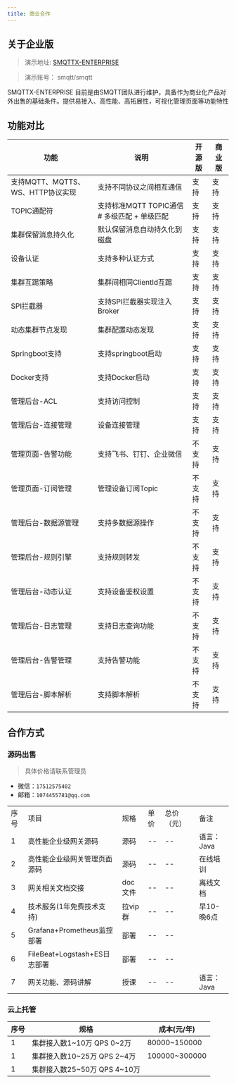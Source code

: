 ```yaml
---
title: 商业合作
---
```


## 关于企业版

> 演示地址:  [SMQTTX-ENTERPRISE](http://114.116.98.217:50000/#/dashboard/overview)

> 演示账号：  smqtt/smqtt


SMQTTX-ENTERPRISE 目前是由SMQTT团队进行维护，具备作为商业化产品对外出售的基础条件。提供易接入、高性能、高拓展性，可视化管理页面等功能特性

## 功能对比


| 功能                      | 说明                              | 开源版  | 商业版               |
|-------------------------|---------------------------------|------|--------|
| 支持MQTT、MQTTS、WS、HTTP协议实现 | 支持不同协议之间相互通信                    |  支持  | 支持 |
| TOPIC通配符                | 支持标准MQTT TOPIC通信 # 多级匹配  + 单级匹配 | 支持 |  支持  |
| 集群保留消息持久化               | 默认保留消息自动持久化到磁盘                  |  支持 |  支持  |
| 设备认证                    | 支持多种认证方式                        | 支持 |  支持  |_
| 集群互踢策略                  | 集群间相同ClientId互踢                 |  支持 |  支持  |
| SPI拦截器                  | 支持SPI拦截器实现注入Broker              |  支持 |  支持  |
| 动态集群节点发现                | 集群配置动态发现                        |  支持 | 支持  |
| Springboot支持            | 支持springboot启动                  |  支持 |  支持  |
| Docker支持                | 支持Docker启动                      |  支持 | 支持   |
| 管理后台-ACL                | 支持访问控制                          |  支持 |  支持   |
| 管理后台-连接管理               | 设备连接管理                          |  支持 | 支持  |
| 管理页面-告警功能               | 支持飞书、钉钉、企业微信                    |  不支持 |  支持  |
| 管理页面-订阅管理               | 管理设备订阅Topic                     | 不支持 |  支持   |
| 管理后台-数据源管理              | 支持多数据源操作                        | 不支持 |  支持   |
| 管理后台-规则引擎               | 支持规则转发                          | 不支持 |  支持   |
| 管理后台-动态认证               | 支持设备鉴权设置                        |  不支持 |支持   |
| 管理后台-日志管理               | 支持日志查询功能                        |  不支持 |  支持   |
| 管理后台-告警管理               | 支持告警功能                          |  不支持 | 支持   |
| 管理后台-脚本解析               | 支持脚本解析                          | 不支持 | 支持   |


## 合作方式

### 源码出售
> 具体价格请联系管理员

- 微信：`17512575402`
- 邮箱：`1074455781@qq.com`

|    |                          |  |    |     |       |
|----|--------------------------| --- |----|-----|-------| 
| 序号 | 项目                       | 规格  | 单价  | 总价（元） | 备注 |
| 1  | 高性能企业级网关源码               | 源码  | --  | --    | 语言：Java |
| 2  | 高性能企业级网关管理页面源码           | 源码   | --  | --    | 在线培训 |
| 3  | 网关相关文档交接                 | doc文件  | --  | --    | 离线文档 |
| 4  | 技术服务(1年免费技术支持)           | 拉vip群   | --  | --    | 早10-晚6点 |
| 5  | Grafana+Prometheus监控部署   | 部署  | --  | --    |  |
| 6  | FileBeat+Logstash+ES日志部署 | 部署   | --  | --    |  |
| 7  | 网关功能、源码讲解                | 授课  | --  | --    | 语言：Java |

### 云上托管
| 序号  | 规格                           | 成本(元/年)        |
|-----  |------------------------------ |----------------|
| 1   | 集群接入数1~10万   QPS 0~2万        | 80000~150000   | 
| 1   | 集群接入数10~25万  QPS 2~4万        | 100000~300000  | 
| 1   | 集群接入数25~50万  QPS 4~10万    